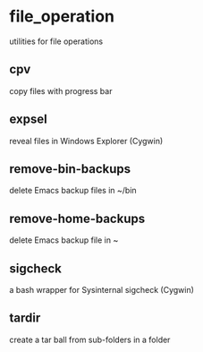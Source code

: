 # file_operation
utilities for file operations

## cpv
copy files with progress bar

## expsel
reveal files in Windows Explorer (Cygwin)

## remove-bin-backups
delete Emacs backup files in ~/bin

## remove-home-backups
delete Emacs backup file in ~

## sigcheck
a bash wrapper for Sysinternal sigcheck (Cygwin)

## tardir
create a tar ball from sub-folders in a folder
